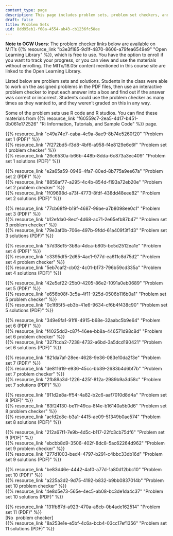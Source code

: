 ```yaml
---
content_type: page
description: This page includes problem sets, problem set checkers, and problem solutions.
draft: false
title: Problem Sets
uid: 8dd95eb1-f68a-4554-ab43-cb1236fc58ee
---
```

**Note to OCW Users**: The problem checker links below are available on MIT’s {{% resource_link "b3e3f185-9d1f-4870-8606-a79fea6549e9" "Open Learning Library" %}}, which is free to use. You have the option to enroll if you want to track your progress, or you can view and use the materials without enrolling. The MITx/18.05r content mentioned in this course site are linked to the Open Learning Library.

Listed below are problem sets and solutions. Students in the class were able to work on the assigned problems in the PDF files, then use an interactive problem checker to input each answer into a box and find out if the answer was correct or incorrect. Students could use the problem checker as many times as they wanted to, and they weren’t graded on this in any way. 

Some of the problem sets use R code and R studios. You can find these materials from {{% resource_link "f60559c7-2ea5-4d17-b451-0b061e172526" "R: Information, Tutorials, and Sample Code" %}} page.

{{% resource_link "c49a74e7-caba-4c9a-8ae9-8b74e5260f20" "Problem set 1 (PDF)" %}}             
{{% resource_link "7f272bd5-f3d8-4bf6-a958-f4e8129e6c6f" "Problem set 1 problem checker" %}}             
{{% resource_link "26c6530a-b66b-448b-8dda-6c873a3ec409" "Problem set 1 solutions (PDF)" %}}

{{% resource_link "e2a65a59-0946-4fa7-80ed-8b775a9ee67a" "Problem set 2 (PDF)" %}}             
{{% resource_link "8858af77-a295-4c4b-854d-f193a72eb20e" "Problem set 2 problem checker" %}}             
{{% resource_link "1f09698d-a73f-4773-8fdf-438dd48eee82" "Problem set 2 solutions (PDF)" %}}

{{% resource_link "77cb68f9-b19f-4687-99ae-a7b8098ee0c1" "Problem set 3 (PDF)" %}}             
{{% resource_link "b12efda0-8ecf-4d68-ac71-2e65efb87b47" "Problem set 3 problem checker" %}}             
{{% resource_link "79e3af0b-706e-497b-9fdd-61a409f3f1d3" "Problem set 3 solutions (PDF)" %}}

{{% resource_link "57d38e15-3b8a-4dca-b805-bc5d2512ea1e" "Problem set 4 (PDF)" %}}             
{{% resource_link "c3395df5-2d65-4ac1-977d-ea611c8d75d2" "Problem set 4 problem checker" %}}             
{{% resource_link "5eb7caf2-cb02-4c01-b173-796b59cd335a" "Problem set 4 solutions (PDF)" %}}

{{% resource_link "42e5ef22-25b0-4205-86e2-1091a0eb0689" "Problem set 5 (PDF)" %}}             
{{% resource_link "e656b08f-3c5a-4f11-925d-0506b116b0a1" "Problem set 5 problem checker" %}}             
{{% resource_link "0c1f85f5-eb3b-41e6-9634-cf6b4f438c90" "Problem set 5 solutions (PDF)" %}}

{{% resource_link "349e9fa1-91f8-4915-b68e-32aabc5b9e64" "Problem set 6 (PDF)" %}}             
{{% resource_link "f4025dd2-c87f-46ee-bb8a-446571d98c8d" "Problem set 6 problem checker" %}}             
{{% resource_link "327fcda2-7238-4732-a6bd-3a5dcd190421" "Problem set 6 solutions (PDF)" %}}

{{% resource_link "821da7af-28ee-4628-9e36-083e10da2f3e" "Problem set 7 (PDF)" %}}             
{{% resource_link "de811619-e936-45cc-bb39-2683b4d6bf7b" "Problem set 7 problem checker" %}}             
{{% resource_link "2fb89a3d-1226-425f-812a-2989b9a3d58c" "Problem set 7 solutions (PDF)" %}}

{{% resource_link "911d2e8a-ff54-4a82-b2c6-aaf7010d8d4a" "Problem set 8 (PDF)" %}}             
{{% resource_link "63f24130-be11-49ca-8f4e-b16140a5b0d6" "Problem set 8 problem checker" %}}             
{{% resource_link "acfd2c8e-b3a1-4415-ae09-51349b0ae574" "Problem set 8 solutions (PDF)" %}}

{{% resource_link "212a67f1-7e9b-4d5c-b117-22fc3cb75df6" "Problem set 9 (PDF)" %}}             
{{% resource_link "ebcbb8d9-3506-402f-8dc8-5ac62264d962" "Problem set 9 problem checker" %}}             
{{% resource_link "277d1003-bed4-4797-b291-c4bbc33db16d" "Problem set 9 solutions (PDF)" %}}

{{% resource_link "be83d46e-4442-4af0-a77d-1a80d12bbc10" "Problem set 10 (PDF)" %}}             
{{% resource_link "a225a3d2-9d75-4192-b832-b9bb0837014b" "Problem set 10 problem checker" %}}             
{{% resource_link "4e8d5e73-565e-4ec5-ab08-bc3de1da4c37" "Problem set 10 solutions (PDF)" %}}

{{% resource_link "131fb87d-a923-470a-a8cb-0b4ade162514" "Problem set 11 (PDF)" %}}             
\[No  problem checker\]            
{{% resource_link "8a253e1e-e5bf-4c6a-bcb4-03cc17ef1356" "Problem set 11 solutions (PDF)" %}}